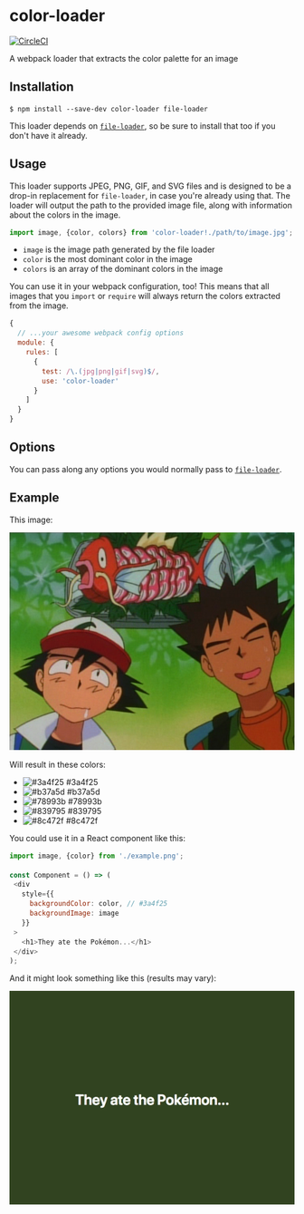 # color-loader

[![CircleCI](https://circleci.com/gh/trevorblades/color-loader.svg?style=shield)](https://circleci.com/gh/trevorblades/color-loader)

A webpack loader that extracts the color palette for an image

## Installation

```shell
$ npm install --save-dev color-loader file-loader
```

This loader depends on [`file-loader`](https://github.com/webpack-contrib/file-loader), so be sure to install that too if you don't have it already.

## Usage

This loader supports JPEG, PNG, GIF, and SVG files and is designed to be a drop-in replacement for `file-loader`, in case you're already using that. The loader will output the path to the provided image file, along with information about the colors in the image.

```js
import image, {color, colors} from 'color-loader!./path/to/image.jpg';
```

 - `image` is the image path generated by the file loader
 - `color` is the most dominant color in the image
 - `colors` is an array of the dominant colors in the image

You can use it in your webpack configuration, too! This means that all images that you `import` or `require` will always return the colors extracted from the image.

```js
{
  // ...your awesome webpack config options
  module: {
    rules: [
      {
        test: /\.(jpg|png|gif|svg)$/,
        use: 'color-loader'
      }
    ]
  }
}
```

## Options

You can pass along any options you would normally pass to [`file-loader`](https://github.com/webpack-contrib/file-loader).

## Example

This image:

![example image](https://raw.githubusercontent.com/trevorblades/color-loader/master/example.png)

Will result in these colors:
 - ![#3a4f25](https://placehold.it/24/3a4f25/000000?text=+) #3a4f25
 - ![#b37a5d](https://placehold.it/24/b37a5d/000000?text=+) #b37a5d
 - ![#78993b](https://placehold.it/24/78993b/000000?text=+) #78993b
 - ![#839795](https://placehold.it/24/839795/000000?text=+) #839795
 - ![#8c472f](https://placehold.it/24/8c472f/000000?text=+) #8c472f

 You could use it in a React component like this:

 ```js
import image, {color} from './example.png';

const Component = () => (
  <div
    style={{
      backgroundColor: color, // #3a4f25
      backgroundImage: image
    }}
  >
    <h1>They ate the Pokémon...</h1>
  </div>
);
 ```
 
 And it might look something like this (results may vary):
 
 ![example gif](https://raw.githubusercontent.com/trevorblades/color-loader/master/example.gif)
